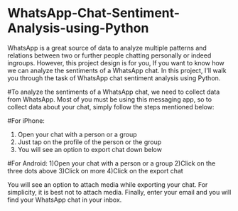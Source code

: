 # WhatsApp-Chat-Sentiment-Analysis-using-Python
WhatsApp is a great source of data to analyze multiple patterns and relations between two or further people chatting personally or indeed ingroups. However, this project design is for you, If you want to know how we can analyze the sentiments of a WhatsApp chat. In this project, I'll walk you through the task of WhatsApp chat sentiment analysis using Python.


#To analyze the sentiments of a WhatsApp chat, we need to collect data from WhatsApp. Most of you must be using this messaging app, so to collect data about your chat, simply follow the steps mentioned below:

#For iPhone:
1) Open your chat with a person or a group
2) Just tap on the profile of the person or the group
3) You will see an option to export chat down below

#For Android:
1)Open your chat with a person or a group 
2)Click on the three dots above 
3)Click on more
4)Click on the export chat

You will see an option to attach media while exporting your chat. For simplicity, it is best not to attach media. Finally, enter your email and you will find your WhatsApp chat in your inbox.
